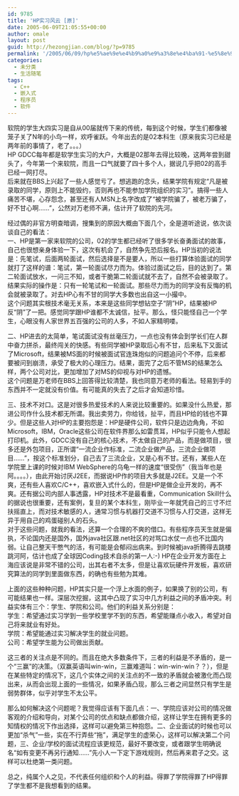 ```yaml
---
id: 9785
title: 'HP实习风云 [原]'
date: 2005-06-09T21:05:55+00:00
author: omale
layout: post
guid: http://hezongjian.com/blog/?p=9785
permalink: '/2005/06/09/hp%e5%ae%9e%e4%b9%a0%e9%a3%8e%e4%ba%91-%e5%8e%9f/'
categories:
  - 未分类
  - 生活随笔
tags:
  - C++
  - 嵌入式
  - 程序员
  - 软件
---
```

软院的学生大四实习是自从00届就传下来的传统，每到这个时候，学生们都像被笼子关了N年的小鸟一样，欢呼雀跃。今年出去的是02本科生（原来我实习已经是两年前的事情了，老了。。。）  
HP&nbsp;GDCC每年都是软学生实习的大户，大概是02那年去得比较晚，这两年尝到甜头了，今年第一个来软院，而且一口气就要了四十多个人，据说几乎把02的高手已经一网打尽。  
后来就在BBS上兴起了一些人感觉亏了。想逃跑的念头，结果学院有规定“凡是被录取的同学，原则上不能毁约，否则再也不能参加学院组织的实习”。搞得一些人痛苦不堪，心存怨念，甚至还有人MSN上名字改成了“被学院骗了，被老万骗了，好不甘心啊……”，公然对万老师不满，估计开了软院的先河。

经过偶的非官方明查暗调，搜集到的原因大概由下面几个，全是道听途说，依次谈谈自己的看法：  
一、HP是第一家来软院的公司，02的学生都已经听了很多学长奋勇面试的故事，自己也很想亲身体验一下，这次有机会了，自然争先恐后报名。HP当初的说法是：先笔试，后面两轮面试，然后选择是不是要人，所以一些打算体验面试的同学就打了这样的谱：笔试，第一轮面试尽力而为。体验过面试之后，目的达到了。第二轮面试放水，一问三不知，或者干脆第二轮面试就不去了，自然不会被录取了。结果实际的操作是：只有一轮笔试和一轮面试。那些尽力而为的同学没有反悔的机会就被录取了。对去HP心有不甘的同学大多数也出自这一小撮中。  
这个问题其实根技术毫无关系，本来是这些同学想钻空子“阴”HP，结果被HP反“阴”了一把。感觉同学跟HP谁都不太诚信，扯平。那么，怪只能怪自己一个学生，心眼没有人家世界五百强的公司的人多，不如人家精明喽。

二、HP进去的太简单，笔试面试没有丝毫压力，一点也没有体会到学长们在人群中奋力拼杀，最终闯关的快感。有些同学被HP录取后心有不甘，后来私下又面试了Microsoft，结果被MS面的时候被面试官连珠炮似的问题追问个不停，后来都要被问到崩溃，承受了极大的心理压力。结果，面完了之后不管MS的结果怎么样，两个公司对比，更加增加了对MS的仰视与对HP的遗憾。  
这个问题是万老师在BBS上回答得比较清楚，我也同意万老师的看法。轻易到手的东西并不一定就没有价值。有可能真的失去了之后才会知道珍惜。

三、技术不对口。这是对很多热爱技术的人来说比较重要的。如果没什么热爱，那进公司作什么技术都无所谓。我出卖劳力，你给钱，扯平，而且HP给的钱也不算少。但是这些人对HP的主要抱怨是：HP是硬件公司，软件只是边边角角，不如Microsoft，IBM，Oracle这些公司在软件界那么如雷贯耳，HP似乎只能令人想起打印机。此外，GDCC没有自己的核心技术，不太做自己的产品，而是做项目，很多还是外包项目，正所谓“一流企业作标准，二流企业做产品，三流企业做项目……”，按这个标准划分，自己去了三流企业，又是心有不甘。还有，某些人在学院里上课的时候对IBM&nbsp;WebSphere的乌龟一样的速度“很受伤”（我当年也是阿。。。。），由此开始讨厌J2EE，而据说HP作的项目大多就是J2EE。又是一个不爽，还有些人喜欢C/C++，喜欢嵌入式什么的，但是HP是做企业开发的，再不爽。还有据公司内部人事透露，HP对技术不是最看重，Communication&nbsp;Skill什么的据说也很重要，还有案例，复旦的某个本科生，刚毕业一年就凭自己的三寸不烂扶摇直上，而对技术敏感的人，通常习惯与机器打交道不习惯与人打交道，这样无异于用自己的鸡蛋碰别人的石头。  
对于这些问题，就我的看法，还算一个合理的不爽的借口。有些程序员天生就是偏执，不论国内还是国外，国外java社区跟.net社区的对骂口水仗一点也不比国内弱。让自己整天干憋气的活，有可能是会郁闷出病来。到时候被java折腾得去跳楼跳河阿，估计也成了全球因Coding技术自杀的第一人:-)&nbsp;HP在企业开发方面在上海应该说是非常不错的公司，出其右者不太多，但是让喜欢玩硬件开发板，喜欢研究算法的同学到里面做东西，的确也有些勉为其难。

上面的这些种种问题，HP其实只是一个浮上水面的例子，如果换了别的公司，有可能结果也一样。深层次挖掘，这其中凸现了实习中几方利益之间的矛盾冲突。利益实体有三个：学生、学院和公司。他们的利益关系分别是：  
学生：希望通过实习学到一些学校里学不到的东西，希望能赚点小收入，希望对自己将来就业有好处。  
学院：希望能通过实习解决学生的就业问题。  
公司：希望学生能为公司做出贡献。

这三者的关注点是不同的。而且在绝大多数条件下，三者的利益是不矛盾的，是一个“三赢”的决策。（双赢英语叫win-win，三赢难道叫：win-win-win？？），但是在某些特定的情况下，这几个实体之间的关注点的不一致的矛盾就会被激化而凸现出来，从而会出现上面的一些情况，如果矛盾凸现，那么三者之间显然只有学生是弱势群体，似乎对学生不太公平。

那么如何解决这个问题呢？我觉得应该有下面几点：一、学院应该对公司的情况做客观的介绍和导向，对某个公司的优点和缺点都做介绍，这样让学生在拥有更多的知情权的情况下作出选择，这样可以避免第三种抱怨。二、企业面试的时候也可以更加“杀气”一些，实在不行弄些“拖”，满足学生的虚荣心，这样可以解决第二个问题，三、企业/学校的面试流程应该更规范，最好不要改变，或者跟学生明确说名“如有变更不再另行通知……”先小人一下定下游戏规则，然后再来君子之交。这样可以杜绝第一类问题。

总之，纯属个人之见，不代表任何组织和个人的利益。得罪了学院得罪了HP得罪了学生都不是我想看到的结果。